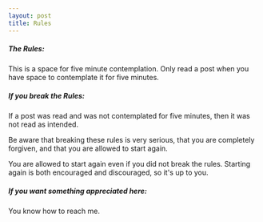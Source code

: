 ```yaml
---
layout: post
title: Rules
---
```




<h5>The Rules:</h5>

This is a space for five minute contemplation. Only read a post when you have space to contemplate it for five minutes. 

<h5>If you break the Rules:</h5>

If a post was read and was not contemplated for five minutes, then it was not read as intended.

Be aware that breaking these rules is very serious, that you are completely forgiven, and that you are allowed to start again.

You are allowed to start again even if you did not break the rules.  Starting again is both encouraged and discouraged, so it's up to you. 

<h5>If you want something appreciated here:</h5>

You know how to reach me.
